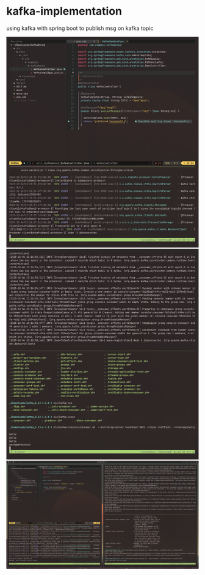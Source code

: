 # kafka-implementation
using kafka with spring boot  to publish msg on kafka topic

![alt text](https://github.com/jallal-msd/kafka-implementation/blob/main/img/screenshot-2025-10-06_23-24-35.png  "sc1" )
![alt text](https://github.com/jallal-msd/kafka-implementation/blob/main/screenshot-2025-10-06_23-25-31.png  "sc2")
![alt text](https://github.com/jallal-msd/kafka-implementation/blob/main/img/screenshot-2025-10-07_00-24-01.png  "sc3")
